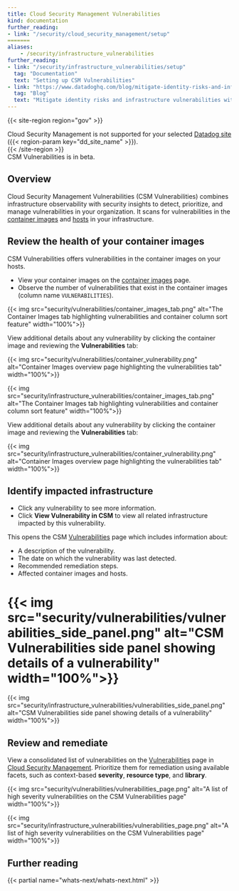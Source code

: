 ```yaml
---
title: Cloud Security Management Vulnerabilities
kind: documentation
further_reading:
- link: "/security/cloud_security_management/setup"
=======
aliases:
    - /security/infrastructure_vulnerabilities
further_reading:
- link: "/security/infrastructure_vulnerabilities/setup"
  tag: "Documentation"
  text: "Setting up CSM Vulnerabilities"
- link: "https://www.datadoghq.com/blog/mitigate-identity-risks-and-infrastructure-vulnerabilities-with-datadog/"
  tag: "Blog"
  text: "Mitigate identity risks and infrastructure vulnerabilities with Datadog Cloud Security Management"
---
```


{{< site-region region="gov" >}}
<div class="alert alert-warning">Cloud Security Management is not supported for your selected <a href="/getting_started/site">Datadog site</a> ({{< region-param key="dd_site_name" >}}).</div>
{{< /site-region >}}

<div class="alert alert-info">CSM Vulnerabilities is in beta.</div>

## Overview

Cloud Security Management Vulnerabilities (CSM Vulnerabilities) combines infrastructure observability with security insights to detect, prioritize, and manage vulnerabilities in your organization. It scans for vulnerabilities in the [container images][2] and [hosts][4] in your infrastructure.

## Review the health of your container images
CSM Vulnerabilities offers vulnerabilities in the container images on your hosts.

- View your container images on the [container images][2] page. 
- Observe the number of vulnerabilities that exist in the container images (column name `VULNERABILITIES`).

{{< img src="security/vulnerabilities/container_images_tab.png" alt="The Container Images tab highlighting vulnerabilities and container column sort feature" width="100%">}}

View additional details about any vulnerability by clicking the container image and reviewing the **Vulnerabilities** tab:

{{< img src="security/vulnerabilities/container_vulnerability.png" alt="Container Images overview page highlighting the vulnerabilities tab" width="100%">}}

{{< img src="security/infrastructure_vulnerabilities/container_images_tab.png" alt="The Container Images tab highlighting vulnerabilities and container column sort feature" width="100%">}}

View additional details about any vulnerability by clicking the container image and reviewing the **Vulnerabilities** tab:

{{< img src="security/infrastructure_vulnerabilities/container_vulnerability.png" alt="Container Images overview page highlighting the vulnerabilities tab" width="100%">}}

## Identify impacted infrastructure

- Click any vulnerability to see more information. 
- Click **View Vulnerability in CSM** to view all related infrastructure impacted by this vulnerability.

This opens the CSM [Vulnerabilities][1] page which includes information about: 

- A description of the vulnerability.
- The date on which the vulnerability was last detected.
- Recommended remediation steps.
- Affected container images and hosts.


{{< img src="security/vulnerabilities/vulnerabilities_side_panel.png" alt="CSM Vulnerabilities side panel showing details of a vulnerability" width="100%">}}
=======
{{< img src="security/infrastructure_vulnerabilities/vulnerabilities_side_panel.png" alt="CSM Vulnerabilities side panel showing details of a vulnerability" width="100%">}}


## Review and remediate

View a consolidated list of vulnerabilities on the [Vulnerabilities][1] page in [Cloud Security Management][3]. Prioritize them for remediation using available facets, such as context-based **severity**, **resource type**, and **library**.


{{< img src="security/vulnerabilities/vulnerabilities_page.png" alt="A list of high severity vulnerabilities on the CSM Vulnerabilities page" width="100%">}}

{{< img src="security/infrastructure_vulnerabilities/vulnerabilities_page.png" alt="A list of high severity vulnerabilities on the CSM Vulnerabilities page" width="100%">}}


[1]: https://app.datadoghq.com/security/infra-vulnerability
[2]: https://app.datadoghq.com/containers/images
[3]: https://app.datadoghq.com/security/csm
[4]: https://app.datadoghq.com/security/infra-vulnerability?query=asset_type%3AHost&group=none

## Further reading

{{< partial name="whats-next/whats-next.html" >}}